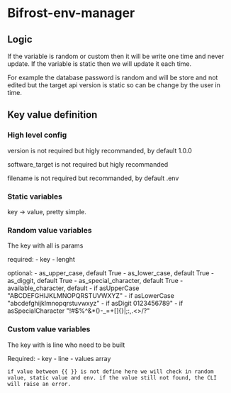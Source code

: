 # Bifrost-env-manager

## Logic

If the variable is random or custom then it will be write one time and never update. If the variable is static then we will update it each time.

For example the database password is random and will be store and not edited but the target api version is static so can be change by the user in time.

## Key value definition

### High level config

version is not required but higly recommanded, by default 1.0.0

software_target is not required but higly recommanded

filename is not required but recommanded, by default .env

### Static variables

key -> value, pretty simple.

### Random value variables

The key with all is params

required:
    - key
    - lenght

optional:
    - as_upper_case, default True
    - as_lower_case, default True
    - as_diggit, default True
    - as_special_character, default True
    - available_character, default
        - if asUpperCase "ABCDEFGHIJKLMNOPQRSTUVWXYZ"
        - if asLowerCase "abcdefghijklmnopqrstuvwxyz"
        - if asDigit 0123456789"
        - if asSpecialCharacter "!#$%^&*()-_=+[]{}|;:,.<>/?"

### Custom value variables

The key with is line who need to be built

Required:
    - key
    - line
    - values array

    if value between {{ }} is not define here we will check in random value, static value and env. if the value still not found, the CLI will raise an error.
